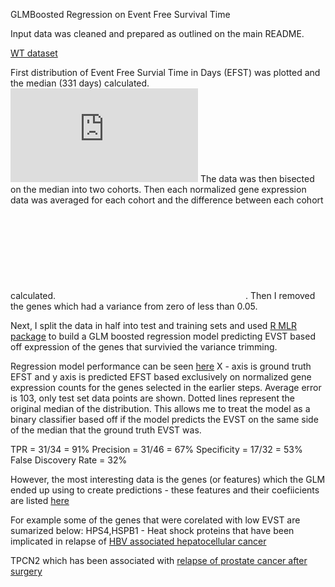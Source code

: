 GLMBoosted Regression on Event Free Survival Time 

Input data was cleaned and prepared as outlined on the main README. 

[WT dataset](https://github.com/NCBI-Hackathons/ConsensusML/blob/master/scripts/WT_assay_clinical.csv.zip)

First distribution of Event Free Survial Time in Days (EFST) was plotted and the median (331 days) calculated. ![Distribution_of_EVST_median](https://github.com/NCBI-Hackathons/ConsensusML/blob/master/Ryan/Distribution_of_EVST_median.pdf) The data was then bisected on the median into two cohorts. Then each normalized gene expression data was averaged for each cohort and the difference between each cohort calculated. ![Log_variance_plot](hhttps://github.com/NCBI-Hackathons/ConsensusML/blob/master/Ryan/log_variance_plot.pdf). Then I removed the genes which had a variance from zero of less than 0.05.

Next, I split the data in half into test and training sets and used [R MLR package](https://mlr.mlr-org.com/) to build a GLM boosted regression model predicting EVST based off expression of the genes that survivied the variance trimming. 

Regression model performance can be seen [here](https://github.com/NCBI-Hackathons/ConsensusML/blob/master/Ryan/Regression_on_training_data.pdf) X - axis is ground truth EFST and y axis is predicted EFST based exclusively on normalized gene expression counts for the genes selected in the earlier steps. Average error is 103, only test set data points are shown. Dotted lines represent the original median of the distribution. This allows me to treat the model as a binary classifier based off if the model predicts the EVST on the same side of the median that the ground truth EVST was. 

TPR = 31/34 = 91%
Precision = 31/46 = 67%
Specificity = 17/32 = 53%
False Discovery Rate = 32%

However, the most interesting data is the genes (or features) which the GLM ended up using to create predictions - these features and their coefiicients are listed [here](https://github.com/NCBI-Hackathons/ConsensusML/blob/master/Ryan/feature_list.csv)

For example some of the genes that were corelated with low EVST are sumarized below:
HPS4,HSPB1 - Heat shock proteins that have been implicated in relapse of [HBV associated hepatocellular cancer](https://doi.org/10.7150/ijms.10735) 

TPCN2 which has been associated with [relapse of prostate cancer after surgery](https://doi.org/10.1007/s12094-018-02029-z)



